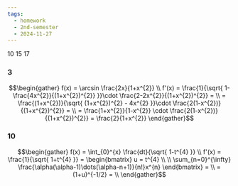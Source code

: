 ```yaml
---
tags:
  - homework
  - 2nd-semester
  - 2024-11-27
---
```


10 15 17

### 3

$$\begin{gather}
f(x) = \arcsin \frac{2x}{1+x^{2}} \\
f'(x) = \frac{1}{\sqrt{ 1-\frac{4x^{2}}{(1+x^{2})^{2}} }}\cdot \frac{2-2x^{2}}{(1+x^{2})^{2}} = \\
= \frac{(1+x^{2})}{\sqrt{ (1+x^{2})^{2} - 4x^{2} }}\cdot \frac{2(1-x^{2})}{(1+x^{2})^{2}} = \\
= \frac{1+x^{2}}{1-x^{2}} \cdot \frac{2(1-x^{2})}{(1+x^{2})^{2}} = \frac{2}{1+x^{2}}
\end{gather}$$

### 10

$$\begin{gather}
f(x) = \int_{0}^{x} \frac{dt}{\sqrt{ 1-t^{4} }} \\
f'(x) = \frac{1}{\sqrt{ 1+t^{4} }} = \begin{bmatrix}
u = t^{4} \\ \\
\sum_{n=0}^{\infty} \frac{\alpha(\alpha-1)\dots(\alpha-n+1)}{n!}x^{n}
\end{bmatrix} = \\
= (1+u)^{-1/2} = \\
\end{gather}$$